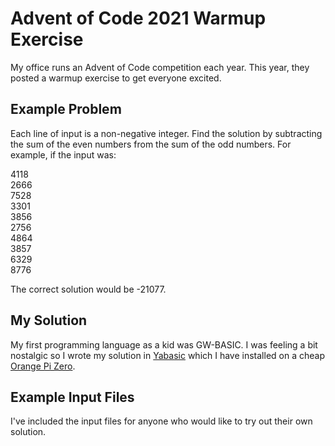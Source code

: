 # Advent of Code 2021 Warmup Exercise 
My office runs an Advent of Code competition each year. This year, they posted a warmup exercise to get everyone excited.

## Example Problem
Each line of input is a non-negative integer. Find the solution by subtracting the sum of the even numbers from the sum of the odd numbers.
For example, if the input was:

4118  
2666  
7528  
3301  
3856  
2756  
4864  
3857  
6329  
8776  

The correct solution would be -21077.

## My Solution
My first programming language as a kid was GW-BASIC. I was feeling a bit nostalgic so I wrote my solution in [Yabasic](http://2484.de/yabasic/) which I have installed on a cheap [Orange Pi Zero](http://www.orangepi.org/orangepizero/).

## Example Input Files
I've included the input files for anyone who would like to try out their own solution.
